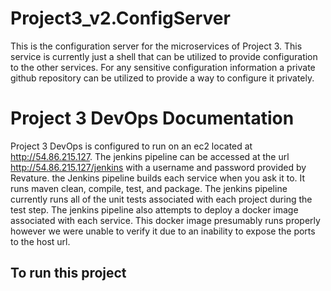 # Project3_v2.ConfigServer

This is the configuration server for the microservices of Project 3. 
This service is currently just a shell that can be utilized to provide configuration to the other services.
For any sensitive configuration information a private github repository can be utilized to provide a way to configure it privately. 



# Project 3 DevOps Documentation

Project 3 DevOps is configured to run on an ec2 located at http://54.86.215.127. 
The jenkins pipeline can be accessed at the url http://54.86.215.127/jenkins with a username and password provided by Revature. 
the Jenkins pipeline builds each service when you ask it to. It runs maven clean, compile, test, and package. 
The jenkins pipeline currently runs all of the unit tests associated with each project during the test step. 
The jenkins pipeline also attempts to deploy a docker image associated with each service. 
This docker image presumably runs properly however we were unable to verify it due to an inability to expose the ports to the host url.

## To run this project

